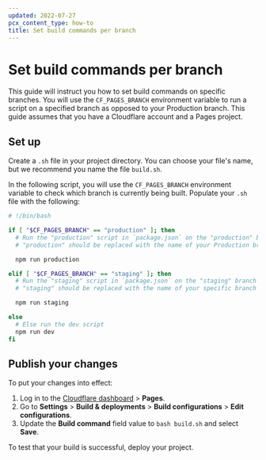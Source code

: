 ```yaml
---
updated: 2022-07-27
pcx_content_type: how-to
title: Set build commands per branch
---
```


# Set build commands per branch

This guide will instruct you how to set build commands on specific branches. You will use the `CF_PAGES_BRANCH` environment variable to run a script on a specified branch as opposed to your Production branch. This guide assumes that you have a Cloudflare account and a Pages project.

## Set up 

Create a `.sh` file in your project directory. You can choose your file's name, but we recommend you name the file `build.sh`. 

In the following script, you will use the `CF_PAGES_BRANCH` environment variable to check which branch is currently being built. Populate your `.sh` file with the following:

```bash
# !/bin/bash

if [ "$CF_PAGES_BRANCH" == "production" ]; then
  # Run the "production" script in `package.json` on the "production" branch
  # "production" should be replaced with the name of your Production branch

  npm run production

elif [ "$CF_PAGES_BRANCH" == "staging" ]; then
  # Run the "staging" script in `package.json` on the "staging" branch
  # "staging" should be replaced with the name of your specific branch

  npm run staging

else
  # Else run the dev script
  npm run dev
fi
```

## Publish your changes

To put your changes into effect:

1. Log in to the [Cloudflare dashboard](https://dash.cloudflare.com) > **Pages**.
2. Go to **Settings** > **Build & deployments** > **Build configurations** > **Edit configurations**.
3. Update the **Build command** field value to `bash build.sh` and select **Save**.

To test that your build is successful, deploy your project.